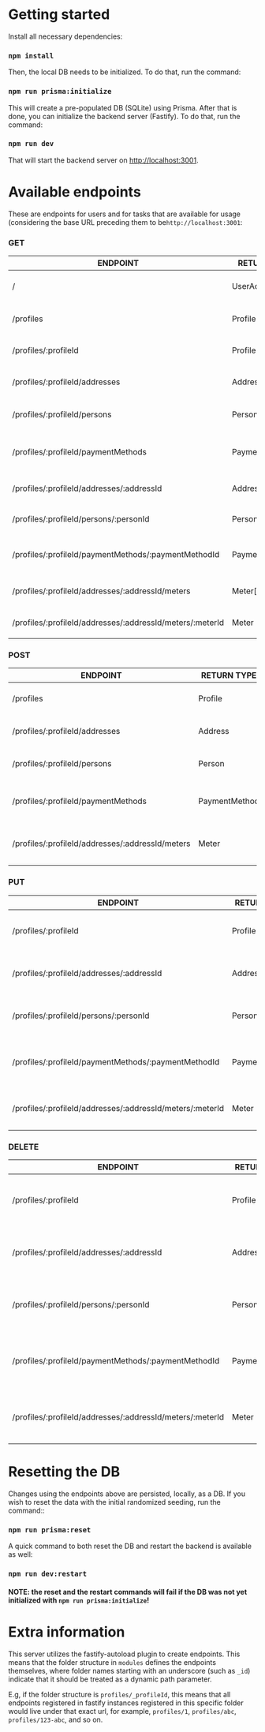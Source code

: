 # Getting started

Install all necessary dependencies:

### `npm install`

Then, the local DB needs to be initialized. To do that, run the command:

### `npm run prisma:initialize`

This will create a pre-populated DB (SQLite) using Prisma.
After that is done, you can initialize the backend server (Fastify).
To do that, run the command:

### `npm run dev`

That will start the backend server on [http://localhost:3001](http://localhost:3001).

# Available endpoints

These are endpoints for users and for tasks that are available for usage (considering the base URL preceding them to be`http://localhost:3001`:

### **GET**

| **ENDPOINT**                                              	 | **RETURN TYPE** 	 | **DESCRIPTION**                                    	           |
|-------------------------------------------------------------|-------------------|----------------------------------------------------------------|
| /                                                         	 | UserAccount     	 | Retrieves the user account data                              	 |
| /profiles                                                 	 | Profile[]       	 | Retrieves the profiles of a user account                     	 |
| /profiles/:profileId                                      	 | Profile         	 | Retrieves the profile with id `:profileId`              	      |
| /profiles/:profileId/addresses                            	 | Address[]       	 | Retrieves the addresses of a profile                           |
| /profiles/:profileId/persons                              	 | Person[]        	 | Retrieves the persons of a profile                             |
| /profiles/:profileId/paymentMethods                       	 | PaymentMethod[] 	 | Retrieves the payment methods of a profile                     |
| /profiles/:profileId/addresses/:addressId                 	 | Address         	 | Retrieves the address with id `:addressId`              	      |
| /profiles/:profileId/persons/:personId                    	 | Person          	 | Retrieves the person with id `:personId`                	      |
| /profiles/:profileId/paymentMethods/:paymentMethodId      	 | PaymentMethod   	 | Retrieves the payment method with id `:paymentMethodId` 	      |
| /profiles/:profileId/addresses/:addressId/meters          	 | Meter[]         	 | Retrieves the meters of an address                             |
| /profiles/:profileId/addresses/:addressId/meters/:meterId 	 | Meter           	 | Retrieves the meter with id `meterId`                   	      |

### **POST**

| **ENDPOINT**                                              	 | **RETURN TYPE** 	 | **DESCRIPTION**                                    	                 |
|-------------------------------------------------------------|-------------------|----------------------------------------------------------------------|
| /profiles                                                 	 | Profile       	   | Creates a new profile and returns it                     	           |
| /profiles/:profileId/addresses                            	 | Address       	   | Creates a new address and returns it                            	    |
| /profiles/:profileId/persons                              	 | Person        	   | Creates a new person and returns it                            	     |
| /profiles/:profileId/paymentMethods                       	 | PaymentMethod 	   | Creates a new payment method and returns it                        	 |
| /profiles/:profileId/addresses/:addressId/meters          	 | Meter         	   | Creates a new payment method and returns it                          |

### **PUT**

| **ENDPOINT**                                              	 | **RETURN TYPE** 	 | **DESCRIPTION**                                    	                    |
|-------------------------------------------------------------|-------------------|-------------------------------------------------------------------------|
| /profiles/:profileId                                      	 | Profile         	 | Updates the profile with id `:profileId` and returns it                 |
| /profiles/:profileId/addresses/:addressId                 	 | Address         	 | Updates the address with id `:addressId` and returns it                 |
| /profiles/:profileId/persons/:personId                    	 | Person          	 | Updates the person with id `:personId` and returns it                	  |
| /profiles/:profileId/paymentMethods/:paymentMethodId      	 | PaymentMethod   	 | Updates the payment method with id `:paymentMethodId` and returns it 	  |
| /profiles/:profileId/addresses/:addressId/meters/:meterId 	 | Meter           	 | Updates the meter with id `:meterId` and returns it                   	 |

### **DELETE**

| **ENDPOINT**                                              	 | **RETURN TYPE** 	 | **DESCRIPTION**                                    	                                  |
|-------------------------------------------------------------|-------------------|---------------------------------------------------------------------------------------|
| /profiles/:profileId                                      	 | Profile         	 | Deletes the profile with id `:profileId` and returns the deleted element              |
| /profiles/:profileId/addresses/:addressId                 	 | Address         	 | Deletes the address with id `:addressId` and returns the deleted element              |
| /profiles/:profileId/persons/:personId                    	 | Person          	 | Deletes the person with id `:personId` and returns the deleted element                |
| /profiles/:profileId/paymentMethods/:paymentMethodId      	 | PaymentMethod   	 | Deletes the payment method with id `:paymentMethodId` and returns the deleted element |
| /profiles/:profileId/addresses/:addressId/meters/:meterId 	 | Meter           	 | Deletes the meter with id `:meterId` and returns the deleted element                  |

# Resetting the DB

Changes using the endpoints above are persisted, locally, as a DB.
If you wish to reset the data with the initial randomized seeding, run the command::

### `npm run prisma:reset`

A quick command to both reset the DB and restart the backend is available as well:

### `npm run dev:restart`

#### NOTE: the reset and the restart commands will fail if the DB was not yet initialized with `npm run prisma:initialize`!

# Extra information

This server utilizes the fastify-autoload plugin to create endpoints.
This means that the folder structure in `modules` defines the endpoints themselves,
where folder names starting with an underscore (such as `_id`) indicate that it should
be treated as a dynamic path parameter.

E.g, if the folder structure is `profiles/_profileId`, this means that all endpoints registered in
fastify instances registered in this specific folder would live under that exact url, for example,
`profiles/1`, `profiles/abc`, `profiles/123-abc`, and so on.
